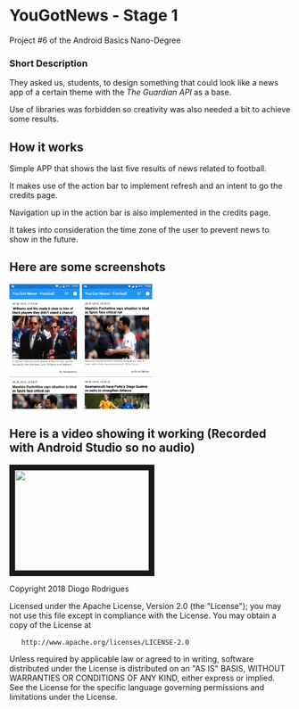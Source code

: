# YouGotNews - Stage 1
<p>Project #6 of the Android Basics Nano-Degree</p>

### Short Description

<p>They asked us, students, to design something that could look like a news app of a certain theme with the <i>The Guardian API</i> as a base.</p>
<p>Use of libraries was forbidden so creativity was also needed a bit to achieve some results.</p>

## How it works

<p>Simple APP that shows the last five results of news related to football.</p>
<p>It makes use of the action bar to implement refresh and an intent to go the credits page.</p>
<p>Navigation up in the action bar is also implemented in the credits page.</p>
<p>It takes into consideration the time zone of the user to prevent news to show in the future.</p>

## Here are some screenshots

<p><img src="https://raw.githubusercontent.com/DFRodri/YouGotNews/master/screenshot/device-2018-05-08-175117.png" height="25%" width="25%">
<img src="https://raw.githubusercontent.com/DFRodri/YouGotNews/master/screenshot/device-2018-05-08-175404.png" width="25%" height="25%"></p>

## Here is a video showing it working (Recorded with Android Studio so no audio)

<a href="http://www.youtube.com/watch?feature=player_embedded&v=Cvaz6AyArCA" target="_blank"><img src="http://img.youtube.com/vi/Cvaz6AyArCA/0.jpg" alt="" width="240" height="180" border="10" /></a>

   Copyright 2018 Diogo Rodrigues

   Licensed under the Apache License, Version 2.0 (the "License");
   you may not use this file except in compliance with the License.
   You may obtain a copy of the License at

       http://www.apache.org/licenses/LICENSE-2.0

   Unless required by applicable law or agreed to in writing, software
   distributed under the License is distributed on an "AS IS" BASIS,
   WITHOUT WARRANTIES OR CONDITIONS OF ANY KIND, either express or implied.
   See the License for the specific language governing permissions and
   limitations under the License.

